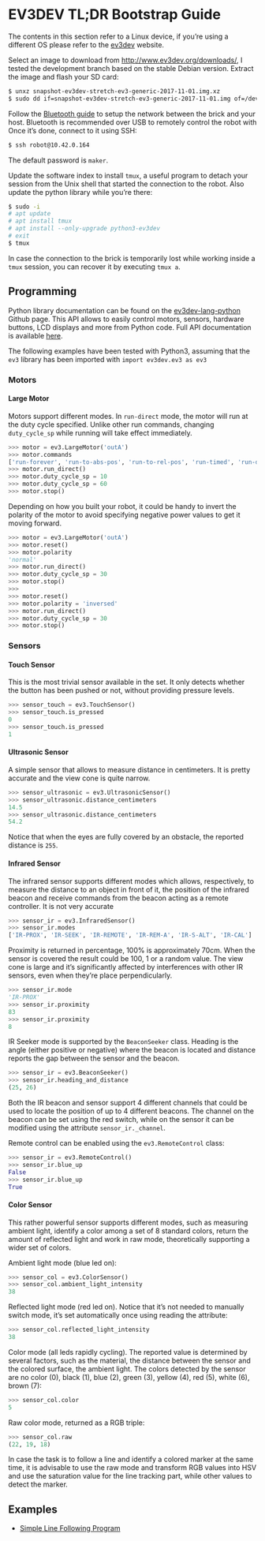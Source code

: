 EV3DEV TL;DR Bootstrap Guide
============================

The contents in this section refer to a Linux device, if you’re using a different OS please refer to the <a href="http://www.ev3dev.org/">ev3dev</a> website.

Select an image to download from http://www.ev3dev.org/downloads/, I tested the development branch based on the stable Debian version. Extract the image and flash your SD card:

```sh
$ unxz snapshot-ev3dev-stretch-ev3-generic-2017-11-01.img.xz
$ sudo dd if=snapshot-ev3dev-stretch-ev3-generic-2017-11-01.img of=/dev/mmcblk0 bs=4M
```

Follow the <a href="http://www.ev3dev.org/docs/tutorials/connecting-to-the-internet-via-bluetooth/">Bluetooth guide</a> to setup the network between the brick and your host. Bluetooth is recommended over USB to remotely control the robot with Once it’s done, connect to it using SSH:

```sh
$ ssh robot@10.42.0.164
```

The default password is `maker`.

Update the software index to install `tmux`, a useful program to detach your session from the Unix shell that started the connection to the robot. Also update the python library while you’re there:

```sh
$ sudo -i
# apt update
# apt install tmux
# apt install --only-upgrade python3-ev3dev
# exit
$ tmux
```

In case the connection to the brick is temporarily lost while working inside a `tmux` session, you can recover it by executing `tmux a`.

## Programming

Python library documentation can be found on the <a href="https://github.com/ev3dev/ev3dev-lang-python">ev3dev-lang-python</a> Github page. This API allows to easily control motors, sensors, hardware buttons, LCD displays and more from Python code. Full API documentation is available <a href="http://python-ev3dev.readthedocs.io/en/stable/spec.html">here</a>.

The following examples have been tested with Python3, assuming that the `ev3` library has been imported with `import ev3dev.ev3 as ev3`

### Motors

#### Large Motor

Motors support different modes. In `run-direct` mode, the motor will run at the duty cycle specified. Unlike other run commands, changing `duty_cycle_sp` while running will take effect immediately.

```python
>>> motor = ev3.LargeMotor('outA')
>>> motor.commands
['run-forever', 'run-to-abs-pos', 'run-to-rel-pos', 'run-timed', 'run-direct', 'stop', 'reset']
>>> motor.run_direct()
>>> motor.duty_cycle_sp = 10
>>> motor.duty_cycle_sp = 60
>>> motor.stop()
```

Depending on how you built your robot, it could be handy to invert the polarity of the motor to avoid specifying negative power values to get it moving forward.

```python
>>> motor = ev3.LargeMotor('outA')
>>> motor.reset()
>>> motor.polarity
'normal'
>>> motor.run_direct()
>>> motor.duty_cycle_sp = 30
>>> motor.stop()
>>>
>>> motor.reset()
>>> motor.polarity = 'inversed'
>>> motor.run_direct()
>>> motor.duty_cycle_sp = 30
>>> motor.stop()
```

### Sensors

#### Touch Sensor

This is the most trivial sensor available in the set. It only detects whether the button has been pushed or not, without providing pressure levels.

```python
>>> sensor_touch = ev3.TouchSensor()
>>> sensor_touch.is_pressed
0
>>> sensor_touch.is_pressed
1
```

#### Ultrasonic Sensor

A simple sensor that allows to measure distance in centimeters. It is pretty accurate and the view cone is quite narrow.

```python
>>> sensor_ultrasonic = ev3.UltrasonicSensor()
>>> sensor_ultrasonic.distance_centimeters
14.5
>>> sensor_ultrasonic.distance_centimeters
54.2
```

Notice that when the eyes are fully covered by an obstacle, the reported distance is `255`.

#### Infrared Sensor

The infrared sensor supports different modes which allows, respectively, to measure the distance to an object in front of it, the position of the infrared beacon and receive commands from the beacon acting as a remote controller. It is not very accurate

```python
>>> sensor_ir = ev3.InfraredSensor()
>>> sensor_ir.modes
['IR-PROX', 'IR-SEEK', 'IR-REMOTE', 'IR-REM-A', 'IR-S-ALT', 'IR-CAL']
```

Proximity is returned in percentage, 100% is approximately 70cm. When the sensor is covered the result could be 100, 1 or a random value. The view cone is large and it’s significantly affected by interferences with other IR sensors, even when they’re place perpendicularly.

```python
>>> sensor_ir.mode
'IR-PROX'
>>> sensor_ir.proximity
83
>>> sensor_ir.proximity
8
```

IR Seeker mode is supported by the `BeaconSeeker` class. Heading is the angle (either positive or negative) where the beacon is located and distance reports the gap between the sensor and the beacon.

```python
>>> sensor_ir = ev3.BeaconSeeker()
>>> sensor_ir.heading_and_distance
(25, 26)
```

Both the IR beacon and sensor support 4 different channels that could be used to locate the position of up to 4 different beacons. The channel on the beacon can be set using the red switch, while on the sensor it can be modified using the attribute `sensor_ir._channel`.

Remote control can be enabled using the `ev3.RemoteControl` class:

```python
>>> sensor_ir = ev3.RemoteControl()
>>> sensor_ir.blue_up
False
>>> sensor_ir.blue_up
True
```

#### Color Sensor

This rather powerful sensor supports different modes, such as measuring ambient light, identify a color among a set of 8 standard colors, return the amount of reflected light and work in raw mode, theoretically supporting a wider set of colors.

Ambient light mode (blue led on):

```python
>>> sensor_col = ev3.ColorSensor()
>>> sensor_col.ambient_light_intensity
38
```

Reflected light mode (red led on). Notice that it’s not needed to manually switch mode, it’s set automatically once using reading the attribute:

```python
>>> sensor_col.reflected_light_intensity
38
```

Color mode (all leds rapidly cycling). The reported value is determined by several factors, such as the material, the distance between the sensor and the colored surface, the ambient light. The colors detected by the sensor are no color (0), black (1), blue (2), green (3), yellow (4), red (5), white (6), brown (7):

```python
>>> sensor_col.color
5
```

Raw color mode, returned as a RGB triple:

```python
>>> sensor_col.raw
(22, 19, 18)
```

In case the task is to follow a line and identify a colored marker at the same time, it is advisable to use the raw mode and transform RGB values into HSV and use the saturation value for the line tracking part, while other values to detect the marker.


## Examples

- [Simple Line Following Program](../src/line_follower.py)

